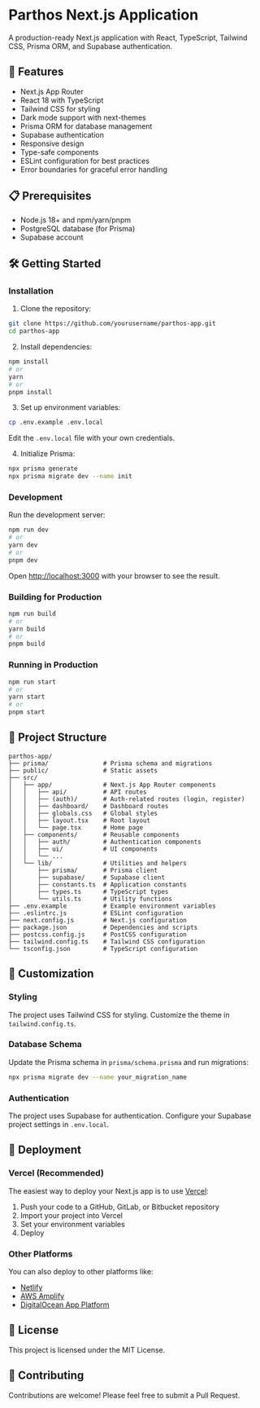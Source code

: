 # Parthos Next.js Application

A production-ready Next.js application with React, TypeScript, Tailwind CSS, Prisma ORM, and Supabase authentication.

## 🚀 Features

- Next.js App Router
- React 18 with TypeScript
- Tailwind CSS for styling
- Dark mode support with next-themes
- Prisma ORM for database management
- Supabase authentication
- Responsive design
- Type-safe components
- ESLint configuration for best practices
- Error boundaries for graceful error handling

## 📋 Prerequisites

- Node.js 18+ and npm/yarn/pnpm
- PostgreSQL database (for Prisma)
- Supabase account

## 🛠️ Getting Started

### Installation

1. Clone the repository:

```bash
git clone https://github.com/yourusername/parthos-app.git
cd parthos-app
```

2. Install dependencies:

```bash
npm install
# or
yarn 
# or
pnpm install
```

3. Set up environment variables:

```bash
cp .env.example .env.local
```

Edit the `.env.local` file with your own credentials.

4. Initialize Prisma:

```bash
npx prisma generate
npx prisma migrate dev --name init
```

### Development

Run the development server:

```bash
npm run dev
# or
yarn dev
# or
pnpm dev
```

Open [http://localhost:3000](http://localhost:3000) with your browser to see the result.

### Building for Production

```bash
npm run build
# or
yarn build
# or
pnpm build
```

### Running in Production

```bash
npm run start
# or
yarn start
# or
pnpm start
```

## 📁 Project Structure

```
parthos-app/
├── prisma/               # Prisma schema and migrations
├── public/               # Static assets
├── src/
│   ├── app/              # Next.js App Router components
│   │   ├── api/          # API routes
│   │   ├── (auth)/       # Auth-related routes (login, register)
│   │   ├── dashboard/    # Dashboard routes
│   │   ├── globals.css   # Global styles
│   │   ├── layout.tsx    # Root layout
│   │   └── page.tsx      # Home page
│   ├── components/       # Reusable components
│   │   ├── auth/         # Authentication components
│   │   ├── ui/           # UI components
│   │   └── ...
│   └── lib/              # Utilities and helpers
│       ├── prisma/       # Prisma client
│       ├── supabase/     # Supabase client
│       ├── constants.ts  # Application constants
│       ├── types.ts      # TypeScript types
│       └── utils.ts      # Utility functions
├── .env.example          # Example environment variables
├── .eslintrc.js          # ESLint configuration
├── next.config.js        # Next.js configuration
├── package.json          # Dependencies and scripts
├── postcss.config.js     # PostCSS configuration
├── tailwind.config.ts    # Tailwind CSS configuration
└── tsconfig.json         # TypeScript configuration
```

## 🔧 Customization

### Styling

The project uses Tailwind CSS for styling. Customize the theme in `tailwind.config.ts`.

### Database Schema

Update the Prisma schema in `prisma/schema.prisma` and run migrations:

```bash
npx prisma migrate dev --name your_migration_name
```

### Authentication

The project uses Supabase for authentication. Configure your Supabase project settings in `.env.local`.

## 🚀 Deployment

### Vercel (Recommended)

The easiest way to deploy your Next.js app is to use [Vercel](https://vercel.com):

1. Push your code to a GitHub, GitLab, or Bitbucket repository
2. Import your project into Vercel
3. Set your environment variables
4. Deploy

### Other Platforms

You can also deploy to other platforms like:

- [Netlify](https://netlify.com)
- [AWS Amplify](https://aws.amazon.com/amplify/)
- [DigitalOcean App Platform](https://www.digitalocean.com/products/app-platform)

## 📄 License

This project is licensed under the MIT License.

## 🤝 Contributing

Contributions are welcome! Please feel free to submit a Pull Request.